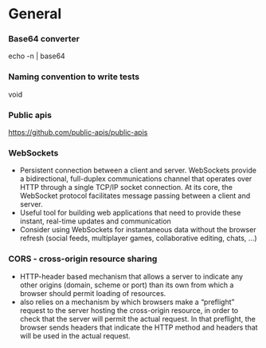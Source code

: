 # General

### Base64 converter
echo -n <string> | base64


### Naming convention to write tests
void <method-name>_<condition>_<expected-result>


### Public apis
https://github.com/public-apis/public-apis


### WebSockets
- Persistent connection between a client and server. WebSockets provide a bidirectional, full-duplex communications channel that operates over HTTP through a single TCP/IP socket connection. At its core, the WebSocket protocol facilitates message passing between a client and server.
- Useful tool for building web applications that need to provide these instant, real-time updates and communication
- Consider using WebSockets for instantaneous data without the browser refresh (social feeds, multiplayer games, collaborative editing, chats, ...)


### CORS - cross-origin resource sharing
- HTTP-header based mechanism that allows a server to indicate any other origins (domain, scheme or port) than its own from which a browser should permit loading of resources.
- also relies on a mechanism by which browsers make a “preflight” request to the server hosting the cross-origin resource, in order to check that the server will permit the actual request. In that preflight, the browser sends headers that indicate the HTTP method and headers that will be used in the actual request.

